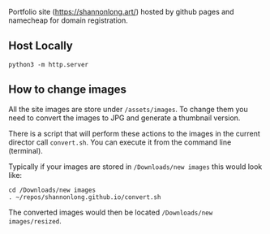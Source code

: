 Portfolio site (https://shannonlong.art/) hosted by github pages and namecheap for domain registration.

## Host Locally
`python3 -m http.server`

## How to change images
All the site images are store under `/assets/images`. To change them you need to convert the images to JPG and generate a thumbnail version.

There is a script that will perform these actions to the images in the current director call `convert.sh`. You can execute it from the command line (terminal).

Typically if your images are stored in `/Downloads/new images` this would look like:

```
cd /Downloads/new images
. ~/repos/shannonlong.github.io/convert.sh
```

The converted images would then be located `/Downloads/new images/resized`.
